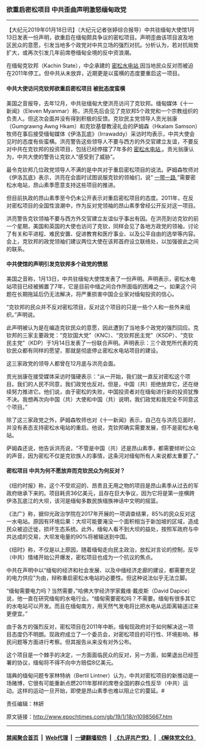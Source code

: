 ### 欲重启密松项目 中共歪曲声明激怒缅甸政党
------------------------

<p>
 【大纪元2019年01月18日讯】（大纪元记者张婷综合报导）中共驻缅甸大使馆1月13日发表一份声明，欲重启在缅甸颇具争议的密松项目。声明歪曲该项目波及地区民众的意愿，引发当地多个政党对中共立场的强烈对抗。分析认为，若对抗局势扩大，或再次引发几年前席卷缅甸全境的反中资浪潮。
</p>
<p>
 在缅甸克钦邦（Kachin State），中企承建的
 <a href="http://www.epochtimes.com/gb/tag/%E5%AF%86%E6%9D%BE%E6%B0%B4%E7%94%B5%E7%AB%99.html">
  密松水电站
 </a>
 因当地民众反对而被迫在2011年停工。但中共从未放弃，近期更是以蛮横的态度要重启这一项目。
</p>
<h4>
 中共大使访问克钦邦欲重启密松项目 被批态度蛮横
</h4>
<p>
 美国之音报导，去年12月，中共驻缅甸大使洪亮访问了克钦邦。缅甸媒体《十一新闻》（Eleven Myanmar）称，洪亮先后会见了克钦邦5个政党和一个宗教组织的负责人。但这次会面并没有得到积极的反馈。克钦民主党领导人贡光翁康（Gumgrawng Awng Hkam）和克钦基督教浸礼会的萨姆森（Hkalam Samson）牧师在事后接受缅甸媒体《伊洛瓦底》（Irrawaddy）采访时均表示，中共大使会见时的态度有些蛮横。洪亮警告这些领导人不要与西方的外交官建立友谊，不要反对中共在克钦邦的投资项目，包括已经停摆了7年多的
 <a href="http://www.epochtimes.com/gb/tag/%E5%AF%86%E6%9D%BE%E6%B0%B4%E7%94%B5%E7%AB%99.html">
  密松水电站
 </a>
 。贡光翁康认为，中共大使的警告让克钦人“感受到了威胁”。
</p>
<p>
 最令克钦邦几位政党领导人不满的是中共对于重启密松项目的说法。萨姆森牧师对《伊洛瓦底》表示，洪亮在会面时试图说服克钦的领袖们，说“
 <a href="http://www.epochtimes.com/gb/tag/%E4%B8%80%E5%B8%A6%E4%B8%80%E8%B7%AF.html">
  一带一路
 </a>
 ”需要密松水电站，昂山素季愿意支持这些项目的推进。
</p>
<p>
 但目前执政的昂山素季至今仍未公开表示对重启密松项目的态度。2011年，在反对密松项目的全国性浪潮中，作为反对党领袖的昂山素季曾经公开反对这一项目。
</p>
<p>
 洪亮警告克钦领袖不要与西方外交官建立友谊似乎事出有因。在洪亮到访克钦的前一个星期，美国和英国的大使也访问了克钦，同样会见了各地方政党的领袖，讨论了有关和平进程、难民安置、促进教育和医疗事业、以及公平自由的选举等内容。会上，克钦邦的政党领袖们建议两位大使在该邦首府设立联络处，以加强彼此之间的联系。
</p>
<h4>
 中共使馆的声明引发克钦邦多个政党的愤怒
</h4>
<p>
 美国之音称，1月13日，中共驻缅甸大使馆发表了一份声明。声明表示，密松水电站项目已经被搁置了7年，它是目前中缅之间合作所面临的困难之一。如果这个问题在长期拖延后仍无法解决，将严重损害中国企业家对缅甸投资的信心。
</p>
<p>
 “克钦邦的民众并不反对密松项目，反对这个项目的只是一些个人和一些外来组织。”声明说。
</p>
<p>
 此声明被认为是在编造克钦民众的意愿，因此遭到了当地多个政党的强烈回应。克钦邦的三家主要政党：“克钦国大党”（KNC）、“克钦邦民主党”（KSDP）、“克钦民主党”（KDP）于1月14日发表了一份联合声明。声明表示：三个政党所代表的克钦民众都有同样的愿望，那就是彻底停止密松水电站项目的建设。
</p>
<p>
 这三家政党的领导人都曾在12月底与洪亮会面。
</p>
<p>
 贡光翁康在接受媒体采访时强硬表示：“从一开始，我们就一直反对密松这个项目。我们的人民不同意，我们政党也反对。但是，中国（共）拒绝放弃它，还在继续努力推进它。他们说，由于密松的失败，中国投资者对在缅甸进行新的投资犹豫不决。我想再次向中国（共）大使和中国（共）说明，我们政党和我完全不同意这个项目。”
</p>
<p>
 除了这三家政党之外，萨姆森牧师也对《十一新闻》表示，自己在与洪亮见面时，并没有表态支持密松水电站的重启。他说，克钦邦确实需要发展，但不是密松水电站。
</p>
<p>
 萨姆森还说，他告诉洪亮说，“不管是中国（共）还是昂山素季，都需要倾听公众的声音，因为密松不仅是克钦族人的事情，这条河对缅甸所有人来说都太重要了。”
</p>
<h4>
 密松项目 中共为何不愿放弃而克钦民众为何反对？
</h4>
<p>
 《纽约时报》称，这个不受欢迎的、昂贵且无用之物的项目是昂山素季从过去的军政府继承下来的。项目耗资36亿美元，且存在巨大争议，因为它将是第一座横跨伊洛瓦底江的大坝，该河是缅甸多数民族缅族神话中文明的摇篮。
</p>
<p>
 《法广》称，据仰光政治学院在2017年开展的一项调查结果，85%的民众反对这一水电站。原因有环境后果：大坝可能要淹没一个面积相当于新加坡的区域，造成民众被迫迁徙，损坏生态系统。此外，缅甸人看不到大坝的益处，按照军政府与中共达成的交易，大坝发电量的90%将被输送到中国。
</p>
<p>
 《纽时》称，不仅是以上原因，随着缅甸走向民主政治，放松对言论的控制，反华（中共）情绪开始公开爆发，密松项目也成为一个抗议的焦点。
</p>
<p>
 中共在声明中以“缅甸的经济和社会发展、以及中缅经济走廊的建设，都需要充足的电力供应”为由，辩称重启密松水电站的必要性。但这种说法似乎无法立脚。
</p>
<p>
 “缅甸需要电力吗？当然需要，”哈佛大学经济学家戴维·戴皮斯（David Dapice）说，他一直在研究缅甸的水电行业。“缅甸需要密松吗？不需要。缅甸有很多其它的水电站可以开发。而且在缅甸南方，用天然气发电将比把水电从远距离输送过来更便宜。”
</p>
<p>
 由于各方的强烈反对，密松项目在2011年中断。缅甸现政府对于如何解决这一项目态度仍不明朗。现政府成立了一个委员会，对密松项目的可行性、环境影响、移民问题等方面进行考察。但其报告从来没有对外公布。
</p>
<p>
 这个项目是一个棘手的决定，一方面面临民众的反对，另一方面，如果退出已经签署的协议，缅甸将不得不向中方赔偿8亿美元。
</p>
<p>
 瑞典的缅甸问题专家林特纳（Bertil Lintner）认为，中共对密松项目的新推动是一场赌博，它很有可能重新点燃2011年那样的席卷全国的群众性反华（中共）运动。这样的运动一旦开始，即使是昂山素季也难以阻止它的蔓延。#
</p>
<p>
 责任编辑：林妍
</p>

原文链接：http://www.epochtimes.com/gb/19/1/18/n10985667.htm


------------------------
#### [禁闻聚合首页](https://github.com/gfw-breaker/banned-news/blob/master/README.md) &nbsp;|&nbsp; [Web代理](https://github.com/gfw-breaker/open-proxy/blob/master/README.md) &nbsp;|&nbsp; [一键翻墙软件](https://github.com/gfw-breaker/nogfw/blob/master/README.md) &nbsp;|&nbsp; [《九评共产党》](https://github.com/gfw-breaker/9ping.md/blob/master/README.md#九评之一评共产党是什么) &nbsp;|&nbsp; [《解体党文化》](https://github.com/gfw-breaker/jtdwh.md/blob/master/README.md#绪论)